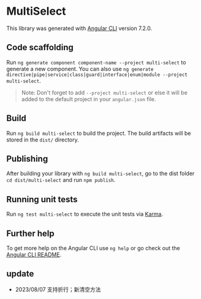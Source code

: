 # MultiSelect

This library was generated with [Angular CLI](https://github.com/angular/angular-cli) version 7.2.0.

## Code scaffolding

Run `ng generate component component-name --project multi-select` to generate a new component. You can also use `ng generate directive|pipe|service|class|guard|interface|enum|module --project multi-select`.
> Note: Don't forget to add `--project multi-select` or else it will be added to the default project in your `angular.json` file. 

## Build

Run `ng build multi-select` to build the project. The build artifacts will be stored in the `dist/` directory.

## Publishing

After building your library with `ng build multi-select`, go to the dist folder `cd dist/multi-select` and run `npm publish`.

## Running unit tests

Run `ng test multi-select` to execute the unit tests via [Karma](https://karma-runner.github.io).

## Further help

To get more help on the Angular CLI use `ng help` or go check out the [Angular CLI README](https://github.com/angular/angular-cli/blob/master/README.md).

## update
- 2023/08/07 支持折行；新清空方法